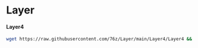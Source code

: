 # Layer

#### Layer4
``` bash
wget https://raw.githubusercontent.com/76z/Layer/main/Layer4/Layer4 && chmod +x Layer4 && ./Layer4 && clear
```
